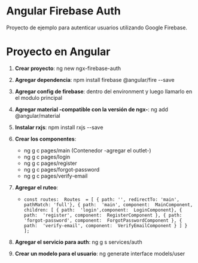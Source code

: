 # Angular Firebase Auth

Proyecto de ejemplo para autenticar usuarios utilizando Google Firebase.


# Proyecto en Angular

 1. **Crear proyecto**: ng new ngx-firebase-auth
 2. **Agregar dependencia**: npm install firebase @angular/fire --save
 3. **Agregar config de firebase**: dentro del environment y luego llamarlo en el modulo principal
 4. **Agregar material -compatible con la versión de ngx-**: ng add @angular/material
 5. **Instalar rxjs**: npm install rxjs --save
 6. **Crear los componentes**:
	 - ng g c pages/main (Contenedor -agregar el outlet-)
	 - ng g c pages/login
	 - ng g c pages/register
	 - ng g c pages/forgot-password
	 - ng g c pages/verify-email
 7. **Agregar el ruteo**:
	 - `const routes:  Routes  = [
	  { path: '', redirectTo: 'main', pathMatch: 'full'},
	  { path:  'main', component:  MainComponent, children: [
	      { path:  'login',component:  LoginComponent},
	      { path:  'register', component:  RegisterComponent },
	      { path:  'forgot-password', component:  ForgotPasswordComponent },
	      { path:  'verify-email', component:  VerifyEmailComponent }
	    ]
	  }
	];`
	
 8. **Agregar el servicio para auth**: ng g s services/auth
 9. **Crear un modelo para el usuario**: ng generate interface models/user